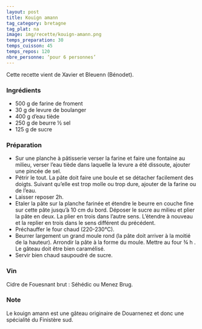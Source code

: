 ```yaml
---
layout: post
title: Kouign amann
tag_category: bretagne
tag_plat: na
image: img/recette/kouign-amann.png
temps_preparation: 30
temps_cuisson: 45
temps_repos: 120
nbre_personne: ‘pour 6 personnes’
---
```

Cette recette vient de Xavier et Bleuenn (Bénodet).

### Ingrédients
* 500 g de farine de froment
* 30 g de levure de boulanger
* 400 g d’eau tiède
* 250 g de beurre ½ sel
* 125 g de sucre

### Préparation
* Sur une planche à pâtisserie verser la farine et faire une fontaine au milieu, verser l’eau tiède dans laquelle la levure a été dissoute, ajouter une pincée de sel.
* Pétrir le tout. La pâte doit faire une boule et se détacher facilement des doigts. Suivant qu’elle est trop molle ou trop dure, ajouter de la farine ou de l’eau.
* Laisser reposer 2h.
* Etaler la pâte sur la planche farinée et étendre le beurre en couche fine sur cette pâte jusqu’à 10 cm du bord. Déposer le sucre au milieu et plier la pâte en deux. La plier en trois dans l’autre sens. L’étendre à nouveau et la replier en trois dans le sens différent du précédent.
* Préchauffer le four chaud (220-230°C).
* Beurrer largement un grand moule rond (la pâte doit arriver à la moitié de la hauteur). Arrondir la pâte à la forme du moule. Mettre au four ¾ h . Le gâteau doit être bien caramélisé.
* Servir bien chaud saupoudré de sucre.

### Vin
Cidre de Fouesnant brut : Séhédic ou Menez Brug.

### Note
Le kouign amann est une gâteau originaire de Douarnenez et donc une spécialité du Finistère sud.
